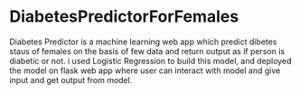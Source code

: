 # DiabetesPredictorForFemales
Diabetes Predictor is a machine learning web app which predict dibetes staus of females on the basis of few data and return output as if person is diabetic or not. i used Logistic Regression to build this model, and deployed the model on flask web app where user can interact with model and give input and get output from model. 
